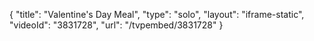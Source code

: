 {
    "title": "Valentine's Day Meal",
    "type": "solo",
    "layout": "iframe-static",
    "videoId": "3831728",
    "url": "\/tvpembed\/3831728"
}